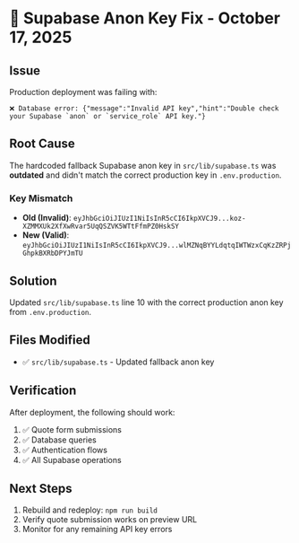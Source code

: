 # 🔧 Supabase Anon Key Fix - October 17, 2025

## Issue
Production deployment was failing with:
```
❌ Database error: {"message":"Invalid API key","hint":"Double check your Supabase `anon` or `service_role` API key."}
```

## Root Cause
The hardcoded fallback Supabase anon key in `src/lib/supabase.ts` was **outdated** and didn't match the correct production key in `.env.production`.

### Key Mismatch
- **Old (Invalid)**: `eyJhbGciOiJIUzI1NiIsInR5cCI6IkpXVCJ9...koz-XZMMXUk2XfXwRvar5UqQSZVK5WTtFfmPZ0HskSY`
- **New (Valid)**: `eyJhbGciOiJIUzI1NiIsInR5cCI6IkpXVCJ9...wlMZNqBYYLdqtqIWTWzxCqKzZRPjGhpkBXRbDPYJmTU`

## Solution
Updated `src/lib/supabase.ts` line 10 with the correct production anon key from `.env.production`.

## Files Modified
- ✅ `src/lib/supabase.ts` - Updated fallback anon key

## Verification
After deployment, the following should work:
1. ✅ Quote form submissions
2. ✅ Database queries
3. ✅ Authentication flows
4. ✅ All Supabase operations

## Next Steps
1. Rebuild and redeploy: `npm run build`
2. Verify quote submission works on preview URL
3. Monitor for any remaining API key errors
